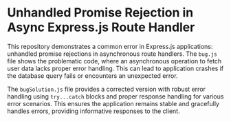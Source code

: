# Unhandled Promise Rejection in Async Express.js Route Handler

This repository demonstrates a common error in Express.js applications: unhandled promise rejections in asynchronous route handlers.  The `bug.js` file shows the problematic code, where an asynchronous operation to fetch user data lacks proper error handling.  This can lead to application crashes if the database query fails or encounters an unexpected error.

The `bugSolution.js` file provides a corrected version with robust error handling using `try...catch` blocks and proper response handling for various error scenarios.  This ensures the application remains stable and gracefully handles errors, providing informative responses to the client.